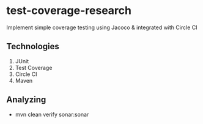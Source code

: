 # test-coverage-research
Implement simple coverage testing using Jacoco & integrated with Circle CI

## Technologies
1. JUnit
2. Test Coverage
3. Circle CI
4. Maven


## Analyzing
 - mvn clean verify sonar:sonar